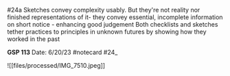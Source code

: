 #24a Sketches convey complexity usably. But they're not reality nor finished representations of it- they convey essential, incomplete information on short notice - enhancing good judgement Both checklists and sketches tether practices to principles in unknown futures by showing how they worked in the past


**GSP 113** 
Date: 6/20/23
 #notecard
 #24_ 

![[files/processed/IMG_7510.jpeg]]